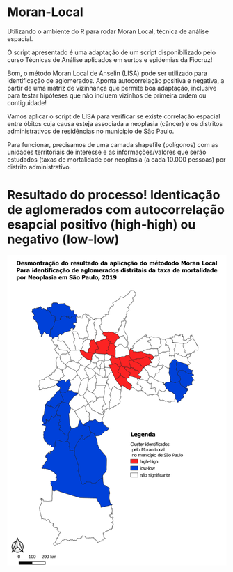 # Moran-Local

Utilizando o ambiente do R para rodar Moran Local, técnica de análise espacial.

O script apresentado é uma adaptação de um script disponibilizado pelo curso Técnicas de Análise aplicados em surtos e epidemias da Fiocruz!

Bom, o método Moran Local de Anselin (LISA) pode ser utilizado para identificação de aglomerados. Aponta autocorrelação positiva e negativa, a partir de uma matriz de vizinhança que permite boa adaptação, inclusive para testar hipóteses que não incluem vizinhos de primeira ordem ou contiguidade!

Vamos aplicar o script de LISA para verificar se existe correlação espacial entre óbitos cuja causa esteja associada a neoplasia (câncer) e os distritos administrativos de residências no município de São Paulo.

Para funcionar, precisamos de uma camada shapefile (polígonos) com as unidades territóriais de interesse e as informações/valores que serão estudados (taxas de mortalidade por neoplasia (a cada 10.000 pessoas) por distrito administrativo.


# Resultado do processo! Identicação de aglomerados com autocorrelação esapcial positivo (high-high) ou negativo (low-low)

![Screenshot](MORAN.png)
